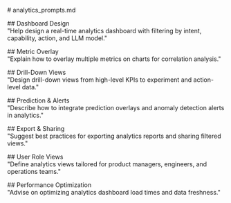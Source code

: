\# analytics\_prompts.md

\#\# Dashboard Design  
"Help design a real-time analytics dashboard with filtering by intent, capability, action, and LLM model."

\#\# Metric Overlay  
"Explain how to overlay multiple metrics on charts for correlation analysis."

\#\# Drill-Down Views  
"Design drill-down views from high-level KPIs to experiment and action-level data."

\#\# Prediction & Alerts  
"Describe how to integrate prediction overlays and anomaly detection alerts in analytics."

\#\# Export & Sharing  
"Suggest best practices for exporting analytics reports and sharing filtered views."

\#\# User Role Views  
"Define analytics views tailored for product managers, engineers, and operations teams."

\#\# Performance Optimization  
"Advise on optimizing analytics dashboard load times and data freshness."  
